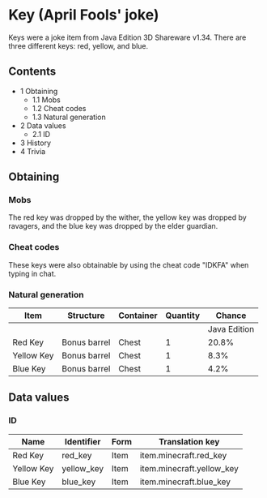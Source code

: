 # Key (April Fools' joke)
Keys were a joke item from Java Edition 3D Shareware v1.34.
There are three different keys: red, yellow, and blue.

## Contents
- 1 Obtaining
	- 1.1 Mobs
	- 1.2 Cheat codes
	- 1.3 Natural generation
- 2 Data values
	- 2.1 ID
- 3 History
- 4 Trivia

## Obtaining
### Mobs
The red key was dropped by the wither, the yellow key was dropped by ravagers, and the blue key was dropped by the elder guardian.

### Cheat codes
These keys were also obtainable by using the cheat code "IDKFA" when typing in chat.

### Natural generation
| Item       | Structure    | Container | Quantity | Chance       |
|------------|--------------|-----------|----------|--------------|
|            |              |           |          | Java Edition |
| Red Key    | Bonus barrel | Chest     | 1        | 20.8%        |
| Yellow Key | Bonus barrel | Chest     | 1        | 8.3%         |
| Blue Key   | Bonus barrel | Chest     | 1        | 4.2%         |

## Data values
### ID
| Name       | Identifier | Form | Translation key           |
|------------|------------|------|---------------------------|
| Red Key    | red_key    | Item | item.minecraft.red_key    |
| Yellow Key | yellow_key | Item | item.minecraft.yellow_key |
| Blue Key   | blue_key   | Item | item.minecraft.blue_key   |

